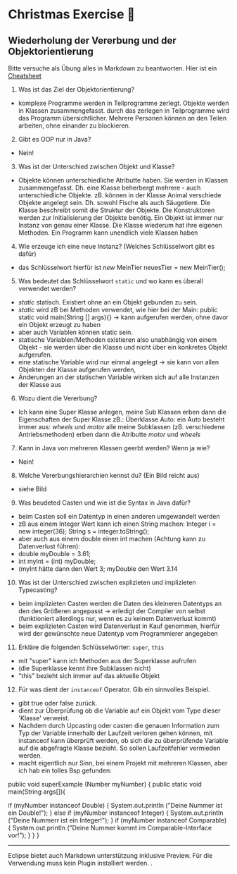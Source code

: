 # Christmas Exercise :santa:
## Wiederholung der Vererbung und der Objektorientierung

Bitte versuche als Übung alles in Markdown zu beantworten. Hier ist ein [Cheatsheet](https://github.com/adam-p/markdown-here/wiki/Markdown-Cheatsheet)

1. Was ist das Ziel der Objektorientierung?
 * komplexe Programme werden in Teilprogramme zerlegt. Objekte werden in Klassen zusammengefasst. 
 durch das zerlegen in Teilprogramme wird das Programm übersichtlicher. Mehrere Personen können an den Teilen arbeiten, ohne einander zu blockieren. 
2. Gibt es OOP nur in Java?
 * Nein!
3. Was ist der Unterschied zwischen Objekt und Klasse?
 * Objekte können unterschiedliche Atributte haben. Sie werden in Klassen zusammengefasst. Dh. eine Klasse beherbergt mehrere - auch unterschiedliche Objekte. 
 zB. können in der Klasse Animal verschiede Objekte angelegt sein. Dh. sowohl Fische als auch Säugetiere.
 Die Klasse beschreibt somit die Struktur der Objekte. 
 Die Konstruktoren werden zur Initialisierung der Objekte benötig. 
 Ein Objekt ist immer nur Instanz von genau einer Klasse. 
 Die Klasse wiederum hat ihre eigenen Methoden. 
 Ein Programm kann unendlich viele Klassen haben
4. Wie erzeuge ich eine neue Instanz? (Welches Schlüsselwort gibt es dafür)
 * das Schlüsselwort hierfür ist *new* 
 MeinTier neuesTier = new MeinTier();
5. Was bedeutet das Schlüsselwort `static` und wo kann es überall verwendet werden?
 *  *static* statisch. Existiert ohne an ein Objekt gebunden zu sein.  
 *  *static* wird zB bei Methoden verwendet, wie hier bei der Main: public static void main(String [] args){} -> kann aufgerufen werden, ohne davor ein Objekt erzeugt zu haben
 *  aber auch Variablen können static sein. 
 *  statische Variablen/Methoden existieren also unabhängig von einem Objekt - sie werden über die Klasse und nicht über ein konkretes Objekt aufgerufen.
 *  eine statische Variable wird nur einmal angelegt -> sie kann von allen Objekten der Klasse aufgerufen werden, 
 *  Änderungen an der statischen Variable wirken sich auf alle Instanzen der Klasse aus
6. Wozu dient die Vererbung?
 * Ich kann eine Super Klasse anlegen, meine Sub Klassen erben dann die Eigenschaften der Super Klasse
 zB.: Überklasse Auto: ein Auto besteht immer aus: *wheels* und *motor* alle meine Subklassen (zB. verschiedene
 Antriebsmethoden) erben dann die Atributte *motor* und *wheels*
7. Kann in Java von mehreren Klassen geerbt werden? Wenn ja wie?
 * Nein!
8. Welche Vererbungshierarchien kennst du? (Ein Bild reicht aus)
  * siehe Bild
9. Was beudeted Casten und wie ist die Syntax in Java dafür?
  * beim Casten soll ein Datentyp in einen anderen umgewandelt werden
  * zB aus einem Integer Wert kann ich einen String machen: 
       Integer i = new integer(36);
       String s = integer.toString();
  * aber auch aus einem double einen int machen (Achtung kann zu Datenverlust führen):
  * double myDouble = 3.61;
  * int myInt = (int) myDouble;
  * (myInt hätte dann den Wert 3; myDouble den Wert 3.14
10. Was ist der Unterschied zwischen explizieten und implizieten Typecasting?
 *  beim implizieten Casten werden die Daten des kleineren Datentyps an den des Größeren angepasst 
 -> erledigt der Compiler von selbst (funktioniert allerdings nur, wenn es zu keinem Datenverlust kommt)
 *  beim explizieten Casten wird Datenverlust in Kauf genommen, hierfür wird der gewünschte neue Datentyp vom Programmierer angegeben
11. Erkläre die folgenden Schlüsselwörter: `super`, `this`
 * mit "super" kann ich Methoden aus der Superklasse aufrufen
 * (die Superklasse kennt ihre Subklassen nicht)
 *  "this" bezieht sich immer auf das aktuelle Objekt 
12. Für was dient der `instanceof` Operator. Gib ein sinnvolles Beispiel.
 * gibt true oder false zurück. 
 * dient zur Überprüfung ob die Variable auf ein Objekt vom Type dieser 'Klasse' verweist. 
 * Nachdem durch Upcasting oder casten die genauen Information zum Typ der Variable innerhalb der Laufzeit verloren gehen können, mit instanceof kann überprüft werden, ob sich die zu überprüfende Variable auf die abgefragte Klasse bezieht. So sollen Laufzeitfehler vermieden werden. 
 * macht eigentlich nur Sinn, bei einem Projekt mit mehreren Klassen, aber ich hab ein tolles Bsp gefunden: 
	
  public void superExample (Number myNumber) {
    public static void main(String args[]){

  if (myNumber instanceof Double) {
        System.out.println ("Deine Nummer ist ein Double!");
    } else if (myNumber instanceof Integer) {
        System.out.println ("Deine Nummerr ist ein Integer!"); }
     if (myNumber instanceof Comparable) {
         System.out.println ("Deine Nummer kommt im Comparable-Interface vor!"); 
         }
     }
 }

 ---
 Eclipse bietet auch Markdown unterstützung inklusive Preview. Für die Verwendung muss kein Plugin installiert werden.
.
